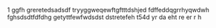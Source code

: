 1
ggfh
greretedsadsdf
tryyggweqewftgftttdshjed
fdffeddqgrrhyqwdwh
fghsdsdtfdfdhg
getyttfewfwdsdst
dstretefeh
t54d
yr
da
eht
re
er
r
h

